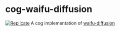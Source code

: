 # cog-waifu-diffusion

[![Replicate](https://replicate.com/cjwbw/waifu-diffusion/badge)](https://replicate.com/cjwbw/waifu-diffusion)
A cog implementation of [waifu-diffusion](https://huggingface.co/hakurei/waifu-diffusion)

